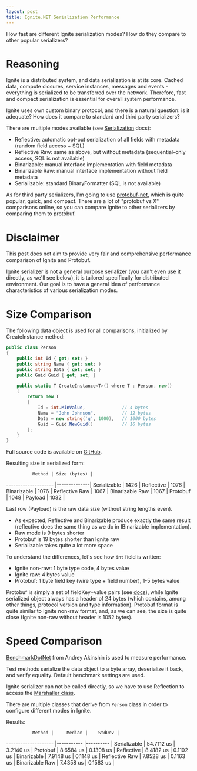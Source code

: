 ```yaml
---
layout: post
title: Ignite.NET Serialization Performance
---
```


How fast are different Ignite serialization modes? How do they compare to other popular serializers?

# Reasoning

Ignite is a distributed system, and data serialization is at its core.
Cached data, compute closures, service instances, messages and events - everything is serialized to be transferred over the network.
Therefore, fast and compact serialization is essential for overall system performance.

Ignite uses own custom binary protocol, and there is a natural question: is it adequate? How does it compare to standard and third party serializers?

There are multiple modes available (see [Serialization](https://apacheignite-net.readme.io/docs/serialization) docs):

* Reflective: automatic opt-out serialization of all fields with metadata (random field access + SQL)
* Reflective Raw: same as above, but without metadata (sequential-only access, SQL is not available)
* Binarizable: manual interface implementation with field metadata
* Binarizable Raw: manual interface implementation without field metadata
* Serializable: standard BinaryFormatter (SQL is not available)

As for third party serializers, I'm going to use [protobuf-net](https://github.com/mgravell/protobuf-net), which is quite popular, quick, and compact.
There are a lot of "protobuf vs X" comparisons online, so you can compare Ignite to other serializers by comparing them to protobuf.

# Disclaimer

This post does not aim to provide very fair and comprehensive performance comparison of Ignite and Protobuf.

Ignite serializer is not a general purpose serializer (you can't even use it directly, as we'll see below), it is tailored specifically for distributed environment.
Our goal is to have a general idea of performance characteristics of various serialization modes.

# Size Comparison

The following data object is used for all comparisons, initialized by CreateInstance method:

```cs
public class Person
{
    public int Id { get; set; }
    public string Name { get; set; }
    public string Data { get; set; }
    public Guid Guid { get; set; }

    public static T CreateInstance<T>() where T : Person, new()
    {
        return new T
        {
            Id = int.MinValue,              // 4 bytes
            Name = "John Johnson",          // 12 bytes
            Data = new string('g', 1000),   // 1000 bytes
            Guid = Guid.NewGuid()           // 16 bytes
        };
    }
}
```

Full source code is available on [GitHub](https://github.com/ptupitsyn/IgniteNetBenchmarks).

Resulting size in serialized form:

              Method | Size (bytes) |
-------------------- |--------------|
        Serializable |  1426        |
          Reflective |  1076        |
         Binarizable |  1076        |
      Reflective Raw |  1067        |
     Binarizable Raw |  1067        |
            Protobuf |  1048        |
            Payload  |  1032        |

Last row (Payload) is the raw data size (without string lengths even).

* As expected, Reflective and Binarizable produce exactly the same result (reflective does the same thing as we do in IBinarizable implementation).
* Raw mode is 9 bytes shorter
* Protobuf is 19 bytes shorter than Ignite raw
* Serializable takes quite a lot more space

To understand the differences, let's see how `int` field is written:

* Ignite non-raw: 1 byte type code, 4 bytes value
* Ignite raw: 4 bytes value
* Protobuf: 1 byte field key (wire type + field number), 1-5 bytes value

Protobuf is simply a set of fieldKey+value pairs (see [docs](https://developers.google.com/protocol-buffers/docs/encoding)), while Ignite serialized object always has a header of 24 bytes (which contains, among other things, protocol version and type information).
Protobuf format is quite similar to Ignite non-raw format, and, as we can see, the size is quite close (Ignite non-raw without header is 1052 bytes).

# Speed Comparison

[BenchmarkDotNet](https://github.com/PerfDotNet/BenchmarkDotNet) from Andrey Akinshin is used to measure performance.

Test methods serialize the data object to a byte array, deserialize it back, and verify equality. Default benchmark settings are used.

Ignite serializer can not be called directly, so we have to use Reflection to access the [Marshaller class](https://github.com/apache/ignite/blob/master/modules/platforms/dotnet/Apache.Ignite.Core/Impl/Binary/Marshaller.cs).

There are multiple classes that derive from `Person` class in order to configure different modes in Ignite.

Results:

              Method |     Median |    StdDev |
-------------------- |----------- |---------- |
        Serializable | 54.7112 us | 3.2140 us |
            Protobuf |  8.6584 us | 0.1308 us |
          Reflective |  8.4182 us | 0.1102 us |
         Binarizable |  7.9148 us | 0.1148 us |
      Reflective Raw |  7.8528 us | 0.1163 us |
     Binarizable Raw |  7.4358 us | 0.1583 us |